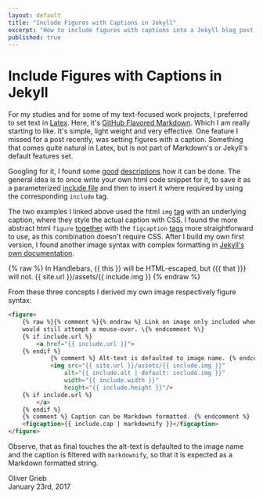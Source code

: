 ```yaml
---
layout: default
title: "Include Figures with Captions in Jekyll"
excerpt: "How to include figures with captions into a Jekyll blog post."
published: true
---
```


# Include Figures with Captions in Jekyll

For my studies and for some of my text-focused work projects, I preferred to set text in [Latex](https://www.latex-project.org/). Here, it's [GitHub Flavored Markdown](https://help.github.com/categories/writing-on-github/). Which I am really starting to like. It's simple, light weight and very effective. One feature I missed for a post recently, was setting figures with a caption. Something that comes quite natural in Latex, but is not part of Markdown's or Jekyll's default features set.

Googling for it, I found some [good](https://superdevresources.com/image-caption-jekyll/) [descriptions](http://kevinmcgillivray.net/captions-for-images-with-jekyll/) how it can be done. The general idea is to once write your own html code snippet for it, to save it as a parameterized [include file](https://jekyllrb.com/docs/includes) and then to insert it where required by using the corresponding `include` tag.

The two examples I linked above used the html `img` [tag](https://www.w3.org/wiki/HTML/Elements/img) with an underlying caption, where they style the actual caption with CSS. I found the more abstract html `figure` [together](https://www.w3.org/wiki/HTML/Elements/figure) with the `figcaption` [tags](https://www.w3.org/wiki/HTML/Elements/figcaption) more straightforward to use, as this combination doesn't require CSS. After I build my own first version, I found another image syntax with complex formatting in [Jekyll's own documentation](http://jekyllrb.com/docs/includes/#passing-parameters-to-includes).

{% raw %}
  In Handlebars, {{ this }} will be HTML-escaped, but {{{ that }}} will not.
  {{ site.url }}/assets/{{ include.img }}
{% endraw %}

From these three concepts I derived my own image respectively figure syntax:

```html
<figure>
    {% raw %}{% comment %}{% endraw %} Link on image only included when set, as the browser
    would still attempt a mouse-over. \{% endcomment %\}
    {% if include.url %}
        <a href="{{ include.url }}">
    {% endif %}
            {% comment %} Alt-text is defaulted to image name. {% endcomment %}
            <img src="{{ site.url }}/assets/{{ include.img }}"
                alt="{{ include.alt | default: include.img }}"
                width="{{ include.width }}"
                height="{{ include.height }}"/>
    {% if include.url %}
        </a>
    {% endif %}
    {% comment %} Caption can be Markdown formatted. {% endcomment %}
    <figcaption>{{ include.cap | markdownify }}</figcaption>
</figure>
```

Observe, that as final touches the alt-text is defaulted to the image name and the caption is filtered with `markdownify`, so that it is expected as a Markdown formatted string.

Oliver Grieb  
January 23rd, 2017
